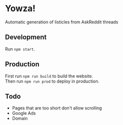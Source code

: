 # Yowza!

Automatic generation of listicles from AskReddit threads

## Development

Run `npm start`.

## Production

First run `npm run build` to build the website.  
Then run `npm run prod` to deploy in production.

## Todo
- Pages that are too short don't allow scrolling
- Google Ads
- Domain
